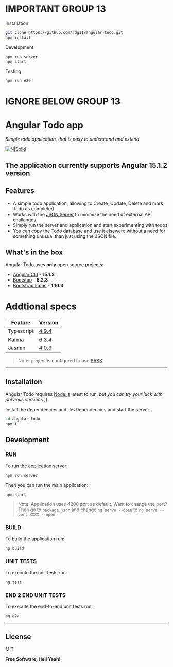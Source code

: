 # IMPORTANT GROUP 13

Installation

```sh
git clone https://github.com/rdg11/angular-todo.git
npm install
```

Development

```sh
npm run server
npm start
```

Testing

```sh
npm run e2e
```

# IGNORE BELOW GROUP 13

# Angular Todo app

_Simple todo application, that is easy to understand and extend_

[![N|Solid](https://i.postimg.cc/DwtT0VJS/powered-by-Angular-CLI-logo.png)](https://github.com/angular/angular-cli)

## The application currently supports Angular 15.1.2 version

## Features

- A simple todo application, allowing to Create, Update, Delete and mark Todo as completed
- Works with the [JSON Server](https://github.com/typicode/json-server) to minimize the need of external API challanges
- Simply run the server and application and start experimenting with todos
- You can copy the Todo database and use it elsewere without a need for something unusual than just using the JSON file.

## What's in the box

Angular Todo uses **only** open source projects:

- [Angular CLI](https://github.com/angular/angular-cli/releases/tag/15.1.2) - **15.1.2**
- [Bootstap](https://github.com/twbs/bootstrap/releases/tag/v5.2.3) - **5.2.3**
- [Bootstrap Icons](https://icons.getbootstrap.com/icons/github/) - **1.10.3**

# Addtional specs

| Feature    | Version                                                                    |
| ---------- | -------------------------------------------------------------------------- |
| Typescript | [4.9.4](https://github.com/microsoft/TypeScript/releases/tag/v4.9.4)       |
| Karma      | [6.3.4](https://github.com/karma-runner/karma/releases/tag/v6.3.4)         |
| Jasmin     | [4.0.3](https://github.com/karma-runner/karma-jasmine/releases/tag/v4.0.1) |

> Note: project is configured to use [SASS](https://sass-lang.com/).

---

## Installation

Angular Todo requires [Node.js](https://nodejs.org/) latest to run, _but you can try your luck with previous versions_ )).

Install the dependencies and devDependencies and start the server.

```sh
cd angular-todo
npm i
```

## Development

### RUN

To run the application server:

```sh
npm run server
```

Then you can run the main application:

```sh
npm start
```

> Note: Application uses 4200 port as default.
> Want to change the port?
> Then go to `package.json` and change `ng serve --open` to `ng serve --port XXXX --open`

### BUILD

To build the application run:

```sh
ng build
```

### UNIT TESTS

To execute the unit tests run:

```sh
ng test
```

### END 2 END UNIT TESTS

To execute the end-to-end unit tests run:

```sh
ng e2e
```

---

## License

MIT

**Free Software, Hell Yeah!**
